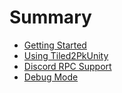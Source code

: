 # Summary

* [Getting Started](gettingstarted.md)
* [Using Tiled2PkUnity](tiled2pkunity.md)
* [Discord RPC Support](discordrpc.md)
* [Debug Mode](debugmode.md)
